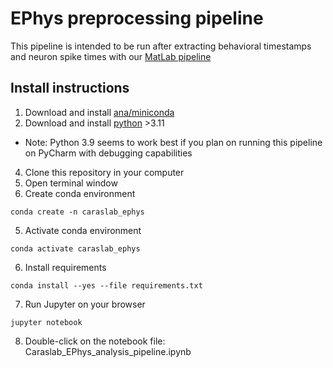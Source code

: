 # EPhys preprocessing pipeline
This pipeline is intended to be run after extracting behavioral timestamps and neuron spike times with our [MatLab pipeline](https://github.com/caraslab/caraslab-spikesortingKS2)

## Install instructions
1. Download and install [ana/miniconda](https://docs.anaconda.com/free/miniconda/index.html)
2. Download and install [python](https://www.python.org/downloads/) >3.11
  - Note: Python 3.9 seems to work best if you plan on running this pipeline on PyCharm with debugging capabilities
4. Clone this repository in your computer
5. Open terminal window
6. Create conda environment
```
conda create -n caraslab_ephys
```
5. Activate conda environment
```
conda activate caraslab_ephys
```
6. Install requirements
```
conda install --yes --file requirements.txt
```
7. Run Jupyter on your browser
```
jupyter notebook
```
8. Double-click on the notebook file: Caraslab_EPhys_analysis_pipeline.ipynb
